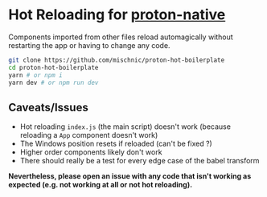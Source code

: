 # Hot Reloading for [proton-native](https://github.com/kusti8/proton-native)

Components imported from other files reload automagically without restarting the app or having to change any code.

```sh
git clone https://github.com/mischnic/proton-hot-boilerplate
cd proton-hot-boilerplate
yarn # or npm i
yarn dev # or npm run dev
```

## Caveats/Issues

- Hot reloading `index.js` (the main script) doesn't work (because reloading a `App` component doesn't work)
- The Windows position resets if reloaded (can't be fixed ?)
- Higher order components likely don't work
- There should really be a test for every edge case of the babel transform

**Nevertheless, please open an issue with any code that isn't working as expected (e.g. not working at all or not hot reloading).**
